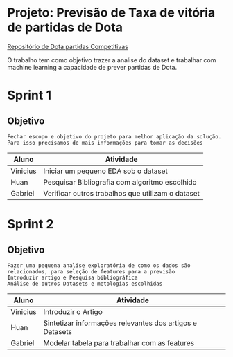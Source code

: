 # Projeto: Previsão de Taxa de vitória de partidas de Dota 

[Repositório de Dota partidas Competitivas](https://www.kaggle.com/datasets/darianogina/dota-2-matches-pro-leagues)

O trabalho tem como objetivo trazer a analise do dataset e trabalhar com machine learning a capacidade de prever partidas de Dota.

# Sprint 1
## Objetivo
    Fechar escopo e objetivo do projeto para melhor aplicação da solução.
    Para isso precisamos de mais informações para tomar as decisões

| Aluno    | Atividade |
| -------- | --------- |
| Vinicius | Iniciar um pequeno EDA sob o dataset |
| Huan     | Pesquisar Bibliografia com algoritmo escolhido |
| Gabriel  | Verificar outros trabalhos que utilizam o dataset |

# Sprint 2
## Objetivo
    Fazer uma pequena analise exploratória de como os dados são relacionados, para seleção de features para a previsão
    Introduzir artigo e Pesquisa bibliográfica
    Análise de outros Datasets e metologias escolhidas

| Aluno    | Atividade |
| -------- | --------- |
| Vinicius | Introduzir o Artigo |
| Huan     | Sintetizar informações relevantes dos artigos e Datasets |
| Gabriel  | Modelar tabela para trabalhar com as features |